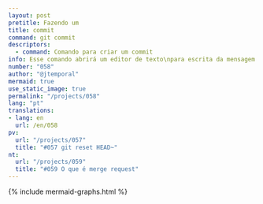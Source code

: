 ```yaml
---
layout: post
pretitle: Fazendo um 
title: commit
command: git commit
descriptors:
  - command: Comando para criar um commit
info: Esse comando abrirá um editor de texto\npara escrita da mensagem de commit
number: "058"
author: "@jtemporal"
mermaid: true
use_static_image: true
permalink: "/projects/058"
lang: "pt"
translations:
- lang: en
  url: /en/058
pv:
  url: "/projects/057"
  title: "#057 git reset HEAD~"
nt:
  url: "/projects/059"
  title: "#059 O que é merge request"
---
```


{% include mermaid-graphs.html %}
